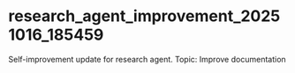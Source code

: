 # research_agent_improvement_20251016_185459
Self-improvement update for research agent. Topic: Improve documentation
